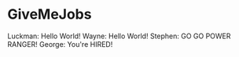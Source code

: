 # GiveMeJobs
Luckman: Hello World!
Wayne: Hello World!
Stephen: GO GO POWER RANGER!
George: You're HIRED!
